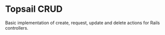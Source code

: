 # Topsail CRUD #

Basic implementation of create, request, update and delete actions for Rails controllers.
